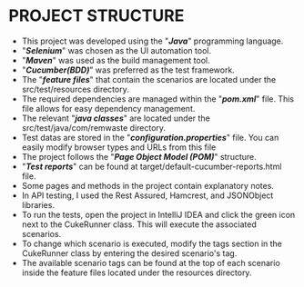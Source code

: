 # PROJECT STRUCTURE
- This project was developed using the "**_Java_**" programming language. 
- "**_Selenium_**" was chosen as the UI automation tool.
- "**_Maven_**" was used as the build management tool.
- "**_Cucumber(BDD)_**" was preferred as the test framework.
- The "**_feature files_**" that contain the scenarios are located under the src/test/resources directory. 
- The required dependencies are managed within the "**_pom.xml_**" file. This file allows for easy dependency management.
- The relevant "**_java classes_**" are located under the src/test/java/com/remwaste directory.
- Test datas are stored in the "**_configuration.properties_**" file. You can easily modify browser types and URLs from this file
- The project follows the "**_Page Object Model (POM)_**" structure.
- "**_Test reports_**" can be found at target/default-cucumber-reports.html file.
- Some pages and methods in the project contain explanatory notes.
- In API testing, I used the Rest Assured, Hamcrest, and JSONObject libraries.
- To run the tests, open the project in IntelliJ IDEA and click the green icon next to the CukeRunner class. This will execute the associated scenarios.
- To change which scenario is executed, modify the tags section in the CukeRunner class by entering the desired scenario's tag.
- The available scenario tags can be found at the top of each scenario inside the feature files located under the resources directory.

